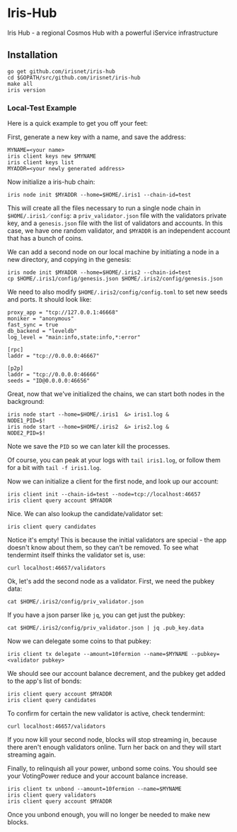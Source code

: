 # Iris-Hub
Iris Hub - a regional Cosmos Hub with a powerful iService infrastructure

## Installation
```
go get github.com/irisnet/iris-hub
cd $GOPATH/src/github.com/irisnet/iris-hub
make all
iris version
```

### Local-Test Example

Here is a quick example to get you off your feet: 

First, generate a new key with a name, and save the address:

```
MYNAME=<your name>
iris client keys new $MYNAME
iris client keys list
MYADDR=<your newly generated address>
```
Now initialize a iris-hub chain:

```
iris node init $MYADDR --home=$HOME/.iris1 --chain-id=test 
```

This will create all the files necessary to run a single node chain in `$HOME/.iris1／config`:
a `priv_validator.json` file with the validators private key, and a `genesis.json` file 
with the list of validators and accounts. In this case, we have one random validator,
and `$MYADDR` is an independent account that has a bunch of coins.

We can add a second node on our local machine by initiating a node in a new directory,
and copying in the genesis:


```
iris node init $MYADDR --home=$HOME/.iris2 --chain-id=test
cp $HOME/.iris1/config/genesis.json $HOME/.iris2/config/genesis.json
```

We need to also modify `$HOME/.iris2/config/config.toml` to set new seeds and ports. It should look like:

```
proxy_app = "tcp://127.0.0.1:46668"
moniker = "anonymous"
fast_sync = true
db_backend = "leveldb"
log_level = "main:info,state:info,*:error"

[rpc]
laddr = "tcp://0.0.0.0:46667"

[p2p]
laddr = "tcp://0.0.0.0:46666"
seeds = "ID@0.0.0.0:46656"
```

Great, now that we've initialized the chains, we can start both nodes in the background:

```
iris node start --home=$HOME/.iris1  &> iris1.log &
NODE1_PID=$!
iris node start --home=$HOME/.iris2  &> iris2.log &
NODE2_PID=$!
```

Note we save the `PID` so we can later kill the processes.

Of course, you can peak at your logs with `tail iris1.log`, or follow them 
for a bit with `tail -f iris1.log`.

Now we can initialize a client for the first node, and look up our account:

```
iris client init --chain-id=test --node=tcp://localhost:46657
iris client query account $MYADDR
```

Nice. We can also lookup the candidate/validator set:

```
iris client query candidates
```

Notice it's empty! This is because the initial validators are special - 
the app doesn't know about them, so they can't be removed. To see what
tendermint itself thinks the validator set is, use:

```
curl localhost:46657/validators
```

Ok, let's add the second node as a validator. First, we need the pubkey data:

```
cat $HOME/.iris2/config/priv_validator.json 
```

If you have a json parser like `jq`, you can get just the pubkey:

```
cat $HOME/.iris2/config/priv_validator.json | jq .pub_key.data
```

Now we can delegate some coins to that pubkey:

```
iris client tx delegate --amount=10fermion --name=$MYNAME --pubkey=<validator pubkey>
```

We should see our account balance decrement, and the pubkey get added to the app's list of bonds:

```
iris client query account $MYADDR
iris client query candidates
``` 

To confirm for certain the new validator is active, check tendermint:

```
curl localhost:46657/validators
```

If you now kill your second node, blocks will stop streaming in, because there aren't enough validators online.
Turn her back on and they will start streaming again.

Finally, to relinquish all your power, unbond some coins. You should see your
VotingPower reduce and your account balance increase.

```
iris client tx unbond --amount=10fermion --name=$MYNAME
iris client query validators
iris client query account $MYADDR
``` 

Once you unbond enough, you will no longer be needed to make new blocks.
